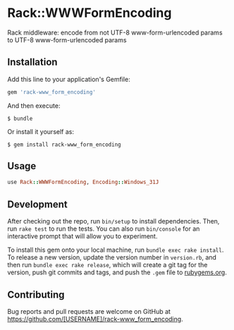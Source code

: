 # Rack::WWWFormEncoding

Rack middleware: encode from not UTF-8 www-form-urlencoded params to UTF-8 www-form-urlencoded params

## Installation

Add this line to your application's Gemfile:

```ruby
gem 'rack-www_form_encoding'
```

And then execute:

    $ bundle

Or install it yourself as:

    $ gem install rack-www_form_encoding

## Usage

```ruby
use Rack::WWWFormEncoding, Encoding::Windows_31J
```

## Development

After checking out the repo, run `bin/setup` to install dependencies. Then, run `rake test` to run the tests. You can also run `bin/console` for an interactive prompt that will allow you to experiment.

To install this gem onto your local machine, run `bundle exec rake install`. To release a new version, update the version number in `version.rb`, and then run `bundle exec rake release`, which will create a git tag for the version, push git commits and tags, and push the `.gem` file to [rubygems.org](https://rubygems.org).

## Contributing

Bug reports and pull requests are welcome on GitHub at https://github.com/[USERNAME]/rack-www_form_encoding.

